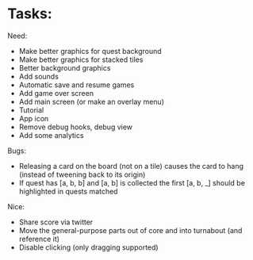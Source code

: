 
# Tasks:

Need:
* Make better graphics for quest background
* Make better graphics for stacked tiles
* Better background graphics
* Add sounds
* Automatic save and resume games
* Add game over screen
* Add main screen (or make an overlay menu)
* Tutorial
* App icon
* Remove debug hooks, debug view
* Add some analytics

Bugs:
* Releasing a card on the board (not on a tile) causes the card to hang (instead of tweening back to its origin)
* If quest has [a, b, b] and [a, b] is collected the first [a, b, _] should be highlighted in quests matched

Nice:
* Share score via twitter
* Move the general-purpose parts out of core and into turnabout (and reference it)
* Disable clicking (only dragging supported)